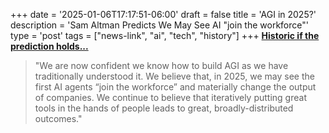 +++
date = '2025-01-06T17:17:51-06:00'
draft = false
title = 'AGI in 2025&quest;'
description = 'Sam Altman Predicts We May See AI &quot;join the workforce&quot;'
type = 'post'
tags = ["news-link", "ai", "tech", "history"]
+++
[**Historic if the prediction holds...**](https://blog.samaltman.com/reflections)

> "We are now confident we know how to build AGI as we have traditionally understood it. We believe that, in 2025, we may see the first AI agents “join the workforce” and materially change the output of companies. We continue to believe that iteratively putting great tools in the hands of people leads to great, broadly-distributed outcomes."